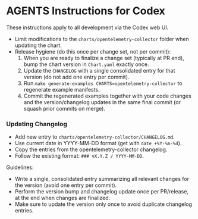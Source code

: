 # AGENTS Instructions for Codex

These instructions apply to all development via the Codex web UI.

- Limit modifications to the `charts/opentelemetry-collector` folder when updating the chart.
- Release hygiene (do this once per change set, not per commit):
  1. When you are ready to finalize a change set (typically at PR end), bump the chart version in `Chart.yaml` exactly once.
  2. Update the `CHANGELOG` with a single consolidated entry for that version (do not add one entry per commit).
  3. Run `make generate-examples CHARTS=opentelemetry-collector` to regenerate example manifests.
  4. Commit the regenerated examples together with your code changes and the version/changelog updates in the same final commit (or squash prior commits on merge).

### Updating Changelog
- Add new entry to `charts/opentelemetry-collector/CHANGELOG.md`.
- Use current date in YYYY-MM-DD format (get with `date +%Y-%m-%d`).
- Copy the entries from the opentelemetry-collector changelog.
- Follow the existing format: `### vX.Y.Z / YYYY-MM-DD`.

Guidelines:
- Write a single, consolidated entry summarizing all relevant changes for the version (avoid one entry per commit).
- Perform the version bump and changelog update once per PR/release, at the end when changes are finalized.
- Make sure to update the version only once to avoid duplicate changelog entries.
